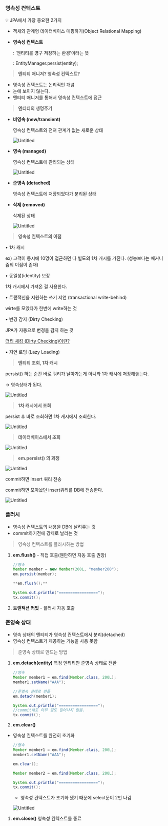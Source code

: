 ### 영속성 컨텍스트

<aside> 💡 JPA에서 가장 중요한 2가지

</aside>

- 객체와 관계형 데이터베이스 매핑하기(Object Relational Mapping)
    
- **영속성 컨텍스트**
    
    : ‘엔티티를 영구 저장하는 환경’이라는 뜻
    
    : EntityManager.persist(entity);
    

> **엔티티 매니저? 영속성 컨텍스트?**

- 영속성 컨텍스트는 논리적인 개념
- 눈에 보이지 않는다.
- 엔티티 매니저를 통해서 영속성 컨텍스트에 접근

> **엔티티의 생명주기**

- **비영속 (new/transient)**
    
    영속성 컨텍스트와 전혀 관계가 없는 새로운 상태
    
    ![Untitled](https://s3-us-west-2.amazonaws.com/secure.notion-static.com/484b5db1-6126-4aad-a0fb-cf7bcde22747/Untitled.png)
    
- **영속 (managed)**
    
    영속성 컨텍스트에 관리되는 상태
    
    ![Untitled](https://s3-us-west-2.amazonaws.com/secure.notion-static.com/3a1d212f-55cb-4d8c-8875-754afdb54c1d/Untitled.png)
    
- **준영속 (detached)**
    
    영속성 컨텍스트에 저장되었다가 분리된 상태
    
- **삭제 (removed)**
    
    삭제된 상태
    
    ![Untitled](https://s3-us-west-2.amazonaws.com/secure.notion-static.com/f0734356-fc73-456f-903f-4768048c0897/Untitled.png)
    

> **영속성 컨텍스트의 이점**

• 1차 캐시

ex) 고객이 동시에 10명이 접근하면 다 별도의 1차 캐시를 가진다. (성능보다는 매커니즘의 이점이 존재)

• 동일성(identity) 보장

1차 캐시에서 가져온 걸 사용한다.

• 트랜잭션을 지원하는 쓰기 지연 (transactional write-behind)

wirte를 모았다가 한번에 write하는 것

• 변경 감지 (Dirty Checking)

JPA가 자동으로 변경을 감지 하는 것

[더티 체킹 (Dirty Checking)이란?](https://jojoldu.tistory.com/415)

• 지연 로딩 (Lazy Loading)

> **엔티티 조회, 1차 캐시**

persist() 하는 순간 바로 쿼리가 날아가는게 아니라 1차 캐시에 저장해놓는다.

→ 영속상태가 된다.

![Untitled](https://s3-us-west-2.amazonaws.com/secure.notion-static.com/a5635ff9-638e-47f4-a8b1-139498ce7858/Untitled.png)

> **1차 캐시에서 조회**

persist 후 바로 조회하면 1차 캐시에서 조회한다.

![Untitled](https://s3-us-west-2.amazonaws.com/secure.notion-static.com/6535658f-c9c9-4420-bd74-d3a58e328cfa/Untitled.png)

> **데이터베이스에서 조회**

![Untitled](https://s3-us-west-2.amazonaws.com/secure.notion-static.com/8d8b7612-9a2e-4de8-8bf6-2d47558ca6b9/Untitled.png)

> **em.persist() 의 과정**

![Untitled](https://s3-us-west-2.amazonaws.com/secure.notion-static.com/4aa9b6de-c005-49aa-8aa7-a59dab2ffd3e/Untitled.png)

commit하면 insert 쿼리 전송

commit하면 모아놨던 insert쿼리를 DB에 전송한다.

![Untitled](https://s3-us-west-2.amazonaws.com/secure.notion-static.com/4699b586-06ac-4cc0-950e-6df2aa9431ff/Untitled.png)

### 플러시

- 영속성 컨텍스트의 내용을 DB에 날려주는 것
- commit하기전에 강제로 날리는 것

> 영속성 컨텍스트를 플러시하는 방법

1. **em.flush()** - 직접 호출(웬만하면 자동 호출 권장)
    
    ```java
    //영속
    Member member = new Member(200L, "member200");
    em.persist(member);
    
    **em.flush();**
    
    System.out.println("=================");
    tx.commit();
    ```
    
2. **트랜잭션 커밋** - 플러시 자동 호출
    

### 준영속 상태

- 영속 상태의 엔티티가 영속성 컨텍스트에서 분리(detached)
- 영속성 컨텍스트가 제공하는 기능을 사용 못함

> 준영속 상태로 만드는 방법

1. **em.detach(entity)** 특정 엔티티만 준영속 상태로 전환
    
    ```java
    //영속
    Member member1 = em.find(Member.class, 200L);
    member1.setName("AAA");
    
    //준영속 상태로 만듦
    em.detach(member1);
    
    System.out.println("=================");
    //commit해도 아무 일도 일어나지 않음.
    tx.commit();
    ```
    
2. **em.clear()**
    

- 영속성 컨텍스트를 완전히 초기화
    
    ```java
    //영속
    Member member1 = em.find(Member.class, 200L);
    member1.setName("AAA");
    
    em.clear();
    
    Member member2 = em.find(Member.class, 200L);
    
    System.out.println("=================");
    tx.commit();
    ```
    
    - 영속성 컨텍스트가 초기화 됐기 때문에 select문이 2번 나감
    
    ![Untitled](https://s3-us-west-2.amazonaws.com/secure.notion-static.com/b1477128-4d71-49b3-97ca-b35c35fa30d5/Untitled.png)
    

1. **em.close()** 영속성 컨텍스트를 종료
